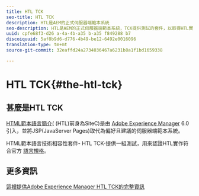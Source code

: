 ```yaml
---
title: HTL TCK
seo-title: HTL TCK
description: HTL是AEM的正式伺服器端範本系統
seo-description: HTL是AEM的正式伺服器端範本系統，TCK提供測試的套件，以取得HTL實作的認證。
uuid: cpfe68f3-d26 a-4a-4b-a35 b-a35 f849288 b7
discoiquuid: 5af8b9d6-d776-4b49-be12-6492e0016096
translation-type: tm+mt
source-git-commit: 32eaffd24a2734036467a6231b8a1f1bd1659338

---
```



# HTL TCK{#the-htl-tck}

## 甚麼是HTL TCK

[HTML範本語言簡介(](https://docs.adobe.com/docs/en/htl.html "HTML範本語言") (HTL)前身為SiteC)是由 [Adobe Experience Manager](http://www.adobe.com/solutions/web-experience-management.html) 6.0引入，並將JSP(JavaServer Pages)取代為偏好且建議的伺服器端範本系統。

HTML範本語言技術相容性套件- HTL TCK-提供一組測試，用來認證HTL實作符合官方 [語言規格](https://github.com/adobe/htl-spec)。

## 更多資訊

[這裡提供Adobe Experience Manager HTL TCK的完整資訊](https://github.com/adobe/htl-tck)
